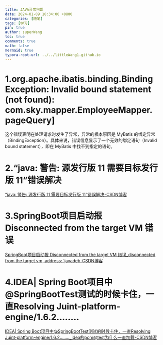 ```yaml
---
title: JAVA异常积累
date: 2024-01-09 10:34:00 +0800
categories: [随笔]
tags: [学习]
pin: true
author: superWang
toc: true
comments: true
math: false
mermaid: true
typora-root-url: ../../littleWang1.github.io
---
```


# 1.org.apache.ibatis.binding.BindingException: Invalid bound statement (not found): com.sky.mapper.EmployeeMapper.pageQuery] 

这个错误表明在处理请求时发生了异常，异常的根本原因是 MyBatis 的绑定异常（BindingException）。具体来说，错误信息显示了一个无效的绑定语句（Invalid bound statement），即在 MyBatis 中找不到指定的语句。

# 2.“java: 警告: 源发行版 11 需要目标发行版 11”错误解决

[“java: 警告: 源发行版 11 需要目标发行版 11”错误解决-CSDN博客](https://blog.csdn.net/u012660464/article/details/127995658)

# 3.SpringBoot项目启动报 Disconnected from the target VM 错误

[SpringBoot项目启动报 Disconnected from the target VM 错误_disconnected from the target vm, address: 'javadeb-CSDN博客](https://blog.csdn.net/u010741112/article/details/106663056)

# 4.IDEA| Spring Boot项目中@SpringBootTest测试的时候卡住，一直Resolving Juint-platform-engine/1.6.2........

[IDEA| Spring Boot项目中@SpringBootTest测试的时候卡住，一直Resolving Juint-platform-engine/1.6.2........_idea的pom@test为什么一直加载-CSDN博客](https://blog.csdn.net/Cobbyer/article/details/106601619)
